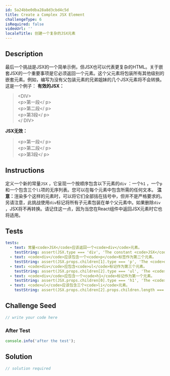 ```yaml
---
id: 5a24bbe0dba28a8d3cbd4c5d
title: Create a Complex JSX Element
challengeType: 6
isRequired: false
videoUrl: ''
localeTitle: 创建一个复杂的JSX元素
---
```


## Description
<section id="description">最后一个挑战是JSX的一个简单示例，但JSX也可以代表更复杂的HTML。关于嵌套JSX的一个重要事项是它必须返回一个元素。这个父元素将包装所有其他级别的嵌套元素。例如，编写为没有父包装元素的兄弟姐妹的几个JSX元素将不会转换。这是一个例子： <b>有效的JSX：</b> <blockquote> &lt;DIV&gt; <br> &lt;p&gt;第一段&lt;/ p&gt; <br> &lt;p&gt;第二段&lt;/ p&gt; <br> &lt;p&gt;第3段&lt;/ p&gt; <br> &lt;/ DIV&gt; </blockquote> <b>JSX无效：</b> <blockquote> &lt;p&gt;第一段&lt;/ p&gt; <br> &lt;p&gt;第二段&lt;/ p&gt; <br> &lt;p&gt;第3段&lt;/ p&gt; <br></blockquote></section>

## Instructions
<section id="instructions">定义一个新的常量<code>JSX</code> ，它呈现一个按顺序包含以下元素的<code>div</code> ：一个<code>h1</code> ，一个<code>p</code>和一个包含三个<code>li</code>项的无序列表。您可以在每个元素中包含所需的任何文本。 <strong>注意：</strong>渲染多个这样的元素时，可以将它们全部括在括号中，但并不是严格要求的。另请注意，此挑战使用<code>div</code>标记将所有子元素包装在单个父元素中。如果删除<code>div</code> ，JSX将不再转换。请记住这一点，因为当您在React组件中返回JSX元素时它也将适用。 </section>

## Tests
<section id='tests'>

```yml
tests:
  - text: 常量<code>JSX</code>应该返回一个<code>div</code>元素。
    testString: assert(JSX.type === 'div', 'The constant <code>JSX</code> should return a <code>div</code> element.');
  - text: <code>div</code>应该包含一个<code>p</code>标签作为第二个元素。
    testString: assert(JSX.props.children[1].type === 'p', 'The <code>div</code> should contain a <code>p</code> tag as the second element.');
  - text: <code>div</code>应包含<code>ul</code>标记作为第三个元素。
    testString: assert(JSX.props.children[2].type === 'ul', 'The <code>div</code> should contain a <code>ul</code> tag as the third element.');
  - text: <code>div</code>应包含一个<code>h1</code>标记作为第一个元素。
    testString: assert(JSX.props.children[0].type === 'h1', 'The <code>div</code> should contain an <code>h1</code> tag as the first element.');
  - text: <code>ul</code>应该包含三个<code>li</code>元素。
    testString: assert(JSX.props.children[2].props.children.length === 3, 'The <code>ul</code> should contain three <code>li</code> elements.');

```

</section>

## Challenge Seed
<section id='challengeSeed'>

<div id='jsx-seed'>

```jsx
// write your code here

```

</div>


### After Test
<div id='jsx-teardown'>

```js
console.info('after the test');
```

</div>

</section>

## Solution
<section id='solution'>

```js
// solution required
```
</section>
